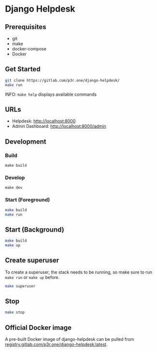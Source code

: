# Django Helpdesk

## Prerequisites

- git
- make
- docker-compose
- Docker

## Get Started

```bash
git clone https://gitlab.com/p3r.one/django-helpdesk/
make run
```

INFO: `make help` displays available commands

## URLs

- Helpdesk: [http://localhost:8000](http://localhost:8000)
- Admin Dashboard: [http://localhost:8000/admin](http://localhost:8000/admin)

## Development

### Build

`make build`

### Develop

`make dev`

### Start (Foreground)

```bash
make build
make run
```

## Start (Background)

```bash
make build
make up
```

## Create superuser

To create a superuser, the stack needs to be running, so make sure to run `make run` or `make up` before.

```bash
make superuser
```

## Stop

```bash
make stop
```

## Official Docker image

A pre-built Docker image of django-helpdesk can be pulled from [registry.gitlab.com/p3r.one/django-helpdesk:latest](registry.gitlab.com/p3r.one/django-helpdesk:latest).
